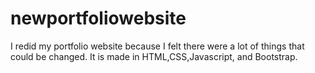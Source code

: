# newportfoliowebsite

I redid my portfolio website because I felt there were a lot of things that could be changed. It is made in HTML,CSS,Javascript, and Bootstrap. 
